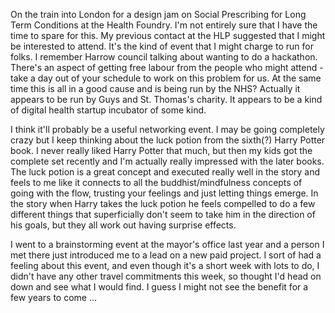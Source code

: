 On the train into London for a design jam on Social Prescribing for Long Term Conditions at the Health Foundry.  I'm not entirely sure that I have the time to spare for this.  My previous contact at the HLP suggested that I might be interested to attend.  It's the kind of event that I might charge to run for folks.  I remember Harrow council talking about wanting to do a hackathon.  There's an aspect of getting free labour from the people who might attend - take a day out of your schedule to work on this problem for us.  At the same time this is all in a good cause and is being run by the NHS? Actually it appears to be run by Guys and St. Thomas's charity.  It appears to be a kind of digital health startup incubator of some kind.

I think it'll probably be a useful networking event.  I may be going completely crazy but I keep thinking about the luck potion from the sixth(?) Harry Potter book.  I never really liked Harry Potter that much, but then my kids got the complete set recently and I'm actually really impressed with the later books.  The luck potion is a great concept and executed really well in the story and feels to me like it connects to all the buddhist/mindfulness concepts of going with the flow, trusting your feelings and just letting things emerge.  In the story when Harry takes the luck potion he feels compelled to do a few different things that superficially don't seem to take him in the direction of his goals, but they all work out having surprise effects.

I went to a brainstorming event at the mayor's office last year and a person I met there just introduced me to a lead on a new paid project.  I sort of had a feeling about this event, and even though it's a short week with lots to do, I didn't have any other travel commitments this week, so thought I'd head on down and see what I would find.  I guess I might not see the benefit for a few years to come ...  
